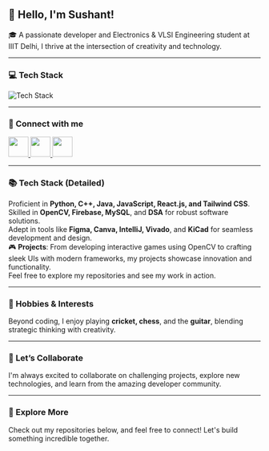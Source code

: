 ## 👋 Hello, I'm Sushant!

🎓 A passionate developer and Electronics & VLSI Engineering student at IIIT Delhi, I thrive at the intersection of creativity and technology.

---

### 💻 Tech Stack

<p align="left">
  <img src="https://skillicons.dev/icons?i=nextjs,react,tailwind,nodejs,js,ts,html,css" alt="Tech Stack" />
</p>

---

### 🤝 Connect with me

<p align="left">
  <a href="https://www.linkedin.com/in/YOUR-LINKEDIN/" target="_blank">
    <img src="https://cdn.jsdelivr.net/gh/devicons/devicon/icons/linkedin/linkedin-original.svg" width="40" height="40" />
  </a>
  <a href="https://twitter.com/YOUR-TWITTER/" target="_blank">
    <img src="https://cdn.jsdelivr.net/gh/devicons/devicon/icons/twitter/twitter-original.svg" width="40" height="40" />
  </a>
  <a href="https://dev.to/YOUR-DEV-TO/" target="_blank">
    <img src="https://d2fltix0v2e0sb.cloudfront.net/dev-badge.svg" width="40" height="40" />
  </a>
</p>

---

### 📚 Tech Stack (Detailed)

Proficient in **Python, C++, Java, JavaScript, React.js, and Tailwind CSS**. Skilled in **OpenCV, Firebase, MySQL**, and **DSA** for robust software solutions.  
Adept in tools like **Figma, Canva, IntelliJ, Vivado**, and **KiCad** for seamless development and design.  
🎮 **Projects**: From developing interactive games using OpenCV to crafting sleek UIs with modern frameworks, my projects showcase innovation and functionality.  
Feel free to explore my repositories and see my work in action.

---

### 🌟 Hobbies & Interests

Beyond coding, I enjoy playing **cricket, chess**, and the **guitar**, blending strategic thinking with creativity.

---

### 🚀 Let’s Collaborate

I'm always excited to collaborate on challenging projects, explore new technologies, and learn from the amazing developer community.

---

### 🔗 Explore More

Check out my repositories below, and feel free to connect! Let's build something incredible together.
